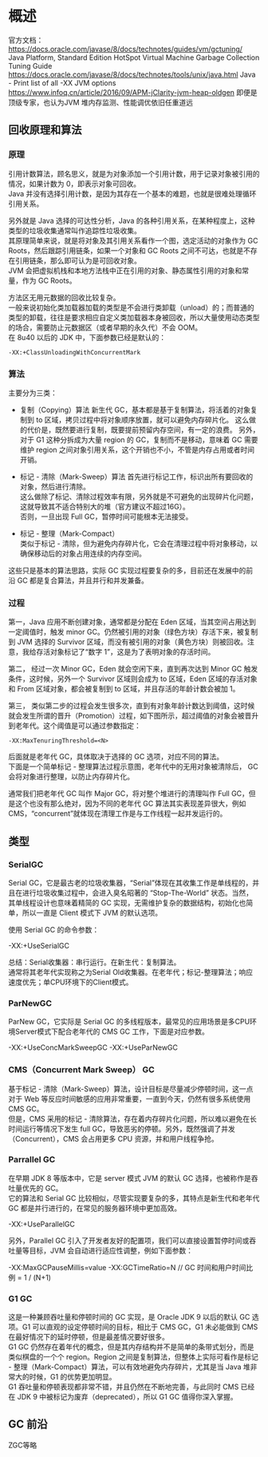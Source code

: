 # 概述

官方文档：  
https://docs.oracle.com/javase/8/docs/technotes/guides/vm/gctuning/  Java Platform, Standard Edition HotSpot Virtual Machine Garbage Collection Tuning Guide  
https://docs.oracle.com/javase/8/docs/technotes/tools/unix/java.html  Java - Print list of all -XX JVM options
https://www.infoq.cn/article/2016/09/APM-jClarity-jvm-heap-oldgen 即便是顶级专家，也认为JVM 堆内存监测、性能调优依旧任重道远 

## 回收原理和算法

### 原理

引用计数算法，顾名思义，就是为对象添加一个引用计数，用于记录对象被引用的情况，如果计数为 0，即表示对象可回收。  
Java 并没有选择引用计数，是因为其存在一个基本的难题，也就是很难处理循环引用关系。

另外就是 Java 选择的可达性分析，Java 的各种引用关系，在某种程度上，这种类型的垃圾收集通常叫作追踪性垃圾收集。  
其原理简单来说，就是将对象及其引用关系看作一个图，选定活动的对象作为 GC Roots，然后跟踪引用链条，如果一个对象和 GC Roots 之间不可达，也就是不存在引用链条，那么即可认为是可回收对象。  
JVM 会把虚拟机栈和本地方法栈中正在引用的对象、静态属性引用的对象和常量，作为 GC Roots。  

方法区无用元数据的回收比较复杂。  
一般来说初始化类加载器加载的类型是不会进行类卸载（unload）的；而普通的类型的卸载，往往是要求相应自定义类加载器本身被回收，所以大量使用动态类型的场合，需要防止元数据区（或者早期的永久代）不会 OOM。  
在 8u40 以后的 JDK 中，下面参数已经是默认的：

```{}
-XX:+ClassUnloadingWithConcurrentMark
```

### 算法

主要分为三类：

- 复制（Copying）算法
  新生代 GC，基本都是基于复制算法，将活着的对象复制到 to 区域，拷贝过程中将对象顺序放置，就可以避免内存碎片化。
  这么做的代价是，既然要进行复制，既要提前预留内存空间，有一定的浪费。
  另外，对于 G1 这种分拆成为大量 region 的 GC，复制而不是移动，意味着 GC 需要维护 region 之间对象引用关系，这个开销也不小，不管是内存占用或者时间开销。

- 标记 - 清除（Mark-Sweep）算法
  首先进行标记工作，标识出所有要回收的对象，然后进行清除。  
  这么做除了标记、清除过程效率有限，另外就是不可避免的出现碎片化问题，这就导致其不适合特别大的堆（官方建议不超过16G）。  
  否则，一旦出现 Full GC，暂停时间可能根本无法接受。
  
- 标记 - 整理（Mark-Compact）  
  类似于标记 - 清除，但为避免内存碎片化，它会在清理过程中将对象移动，以确保移动后的对象占用连续的内存空间。

这些只是基本的算法思路，实际 GC 实现过程要复杂的多，目前还在发展中的前沿 GC 都是复合算法，并且并行和并发兼备。

### 过程

第一，Java 应用不断创建对象，通常都是分配在 Eden 区域，当其空间占用达到一定阈值时，触发 minor GC。仍然被引用的对象（绿色方块）存活下来，被复制到 JVM 选择的 Survivor 区域，而没有被引用的对象（黄色方块）则被回收。注意，我给存活对象标记了“数字 1”，这是为了表明对象的存活时间。

第二， 经过一次 Minor GC，Eden 就会空闲下来，直到再次达到 Minor GC 触发条件，这时候，另外一个 Survivor 区域则会成为 to 区域，Eden 区域的存活对象和 From 区域对象，都会被复制到 to 区域，并且存活的年龄计数会被加 1。

第三， 类似第二步的过程会发生很多次，直到有对象年龄计数达到阈值，这时候就会发生所谓的晋升（Promotion）过程，如下图所示，超过阈值的对象会被晋升到老年代。这个阈值是可以通过参数指定：

```{}
-XX:MaxTenuringThreshold=<N>
```

后面就是老年代 GC，具体取决于选择的 GC 选项，对应不同的算法。  
下面是一个简单标记 - 整理算法过程示意图，老年代中的无用对象被清除后， GC 会将对象进行整理，以防止内存碎片化。

通常我们把老年代 GC 叫作 Major GC，将对整个堆进行的清理叫作 Full GC，但是这个也没有那么绝对，因为不同的老年代 GC 算法其实表现差异很大，例如 CMS，“concurrent”就体现在清理工作是与工作线程一起并发运行的。

## 类型

### SerialGC

Serial GC，它是最古老的垃圾收集器，“Serial”体现在其收集工作是单线程的，并且在进行垃圾收集过程中，会进入臭名昭著的 “Stop-The-World” 状态。当然，其单线程设计也意味着精简的 GC 实现，无需维护复杂的数据结构，初始化也简单，所以一直是 Client 模式下 JVM 的默认选项。  

使用 Serial GC 的命令参数：

-XX:+UseSerialGC  

总结：Serial收集器：串行运行。在新生代：复制算法。  
通常将其老年代实现称之为Serial Old收集器。在老年代；标记-整理算法；响应速度优先；单CPU环境下的Client模式。  

### ParNewGC

ParNew GC，它实际是 Serial GC 的多线程版本，最常见的应用场景是多CPU环境Server模式下配合老年代的 CMS GC 工作，下面是对应参数。

-XX:+UseConcMarkSweepGC -XX:+UseParNewGC

### CMS（Concurrent Mark Sweep） GC

基于标记 - 清除（Mark-Sweep）算法，设计目标是尽量减少停顿时间，这一点对于 Web 等反应时间敏感的应用非常重要，一直到今天，仍然有很多系统使用 CMS GC。  
但是，CMS 采用的标记 - 清除算法，存在着内存碎片化问题，所以难以避免在长时间运行等情况下发生 full GC，导致恶劣的停顿。另外，既然强调了并发（Concurrent），CMS 会占用更多 CPU 资源，并和用户线程争抢。

### Parrallel GC

在早期 JDK 8 等版本中，它是 server 模式 JVM 的默认 GC 选择，也被称作是吞吐量优先的 GC。  
它的算法和 Serial GC 比较相似，尽管实现要复杂的多，其特点是新生代和老年代 GC 都是并行进行的，在常见的服务器环境中更加高效。  

-XX:+UseParallelGC

另外，Parallel GC 引入了开发者友好的配置项，我们可以直接设置暂停时间或吞吐量等目标，JVM 会自动进行适应性调整，例如下面参数：

-XX:MaxGCPauseMillis=value
-XX:GCTimeRatio=N // GC 时间和用户时间比例 = 1 / (N+1)

### G1 GC

这是一种兼顾吞吐量和停顿时间的 GC 实现，是 Oracle JDK 9 以后的默认 GC 选项。G1 可以直观的设定停顿时间的目标，相比于 CMS GC，G1 未必能做到 CMS 在最好情况下的延时停顿，但是最差情况要好很多。  
G1 GC 仍然存在着年代的概念，但是其内存结构并不是简单的条带式划分，而是类似棋盘的一个个 region。Region 之间是复制算法，但整体上实际可看作是标记 - 整理（Mark-Compact）算法，可以有效地避免内存碎片，尤其是当 Java 堆非常大的时候，G1 的优势更加明显。  
G1 吞吐量和停顿表现都非常不错，并且仍然在不断地完善，与此同时 CMS 已经在 JDK 9 中被标记为废弃（deprecated），所以 G1 GC 值得你深入掌握。


## GC 前沿

ZGC等略